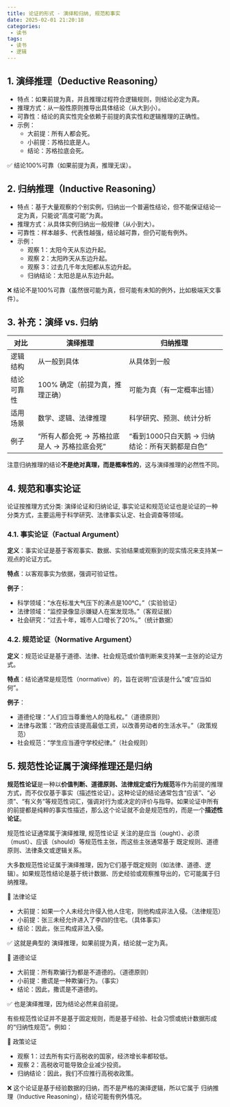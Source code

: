 ```yaml
---
title: 论证的形式 - 演绎和归纳, 规范和事实
date: 2025-02-01 21:20:18
categories:
 - 读书
tags:
 - 读书
 - 逻辑
---
```


## 1. 演绎推理（Deductive Reasoning）

- 特点：如果前提为真，并且推理过程符合逻辑规则，则结论必定为真。
- 推理方式：从一般性原则推导出具体结论（从大到小）。
- 可靠性：结论的真实性完全依赖于前提的真实性和逻辑推理的正确性。
- 示例：
  - 大前提：所有人都会死。
  - 小前提：苏格拉底是人。
  - 结论：苏格拉底会死。

✅ 结论100%可靠（如果前提为真，推理无误）。

## 2. 归纳推理（Inductive Reasoning）

- 特点：基于大量观察的个别实例，归纳出一个普遍性结论，但不能保证结论一定为真，只能说“高度可能”为真。
- 推理方式：从具体实例归纳出一般规律（从小到大）。
- 可靠性：样本越多、代表性越强，结论越可靠，但仍可能有例外。
- 示例：
  - 观察 1：太阳今天从东边升起。
  - 观察 2：太阳昨天从东边升起。
  - 观察 3：过去几千年太阳都从东边升起。
  - 归纳结论：太阳总是从东边升起。

❌ 结论不是100%可靠（虽然很可能为真，但可能有未知的例外，比如极端天文事件）。

## 3. 补充：演绎 vs. 归纳

| 对比       | **演绎推理**                                 | **归纳推理**                                    |
| ---------- | -------------------------------------------- | ----------------------------------------------- |
| 逻辑结构   | 从一般到具体                                 | 从具体到一般                                    |
| 结论可靠性 | 100% 确定（前提为真，推理正确）              | 可能为真（有一定概率出错）                      |
| 适用场景   | 数学、逻辑、法律推理                         | 科学研究、预测、统计分析                        |
| 例子       | “所有人都会死 → 苏格拉底是人 → 苏格拉底会死” | “看到1000只白天鹅 → 归纳结论：所有天鹅都是白色” |

注意归纳推理的结论**不是绝对真理，而是概率性的**，这与演绎推理的必然性不同。

## 4. 规范和事实论证

论证按推理方式分类: 演绎论证和归纳论证, 事实论证和规范论证也是论证的一种分类方式，主要运用于科学研究、法律事实认定、社会调查等领域。

### 4.1. 事实论证（Factual Argument）

**定义**：事实论证是基于客观事实、数据、实验结果或观察到的现实情况来支持某一观点的论证方式。

**特点**：以客观事实为依据，强调可验证性。

**例子**：

- 科学领域：“水在标准大气压下的沸点是100℃。”（实验验证）
- 法律领域：“监控录像显示嫌疑人在案发现场。”（客观证据）
- 社会研究：“过去十年，城市人口增长了20%。”（统计数据）

### 4.2. 规范论证（Normative Argument）

**定义**：规范论证是基于道德、法律、社会规范或价值判断来支持某一主张的论证方式。

**特点**：结论通常是规范性（normative）的，旨在说明“应该是什么”或“应当如何”。

**例子**：

- 道德伦理：“人们应当尊重他人的隐私权。”（道德原则）
- 法律与政策：“政府应该提高最低工资，以改善劳动者的生活水平。”（政策规范）
- 社会规范：“学生应当遵守学校纪律。”（社会规则）

## 5. 规范性论证属于演绎推理还是归纳

**规范性论证**是一种以**价值判断、道德原则、法律规定或行为规范**等作为前提的推理方式，而不仅仅基于事实（描述性论证）。这种论证的结论通常包含“应该”、“必须”、“有义务”等规范性词汇，强调对行为或决定的评价与指导。如果论证中所有的前提都是纯粹的事实性描述，那么这个论证就不会是规范性的，而是一个**描述性论证**。

规范性论证通常属于演绎推理, 规范性论证 关注的是应当（ought）、必须（must）、应该（should）等规范性主张，而这些主张通常基于 既定规则、道德原则、法律条文或逻辑关系。

大多数规范性论证属于演绎推理，因为它们基于既定规则（如法律、道德、逻辑）。如果规范性结论是基于统计数据、历史经验或观察推导出的，它可能属于归纳推理。

📌 法律论证

- 大前提：如果一个人未经允许侵入他人住宅，则他构成非法入侵。（法律规范）
- 小前提：张三未经允许进入了李四的住宅。（具体事实）
- 结论：因此，张三构成非法入侵。

✅ 这就是典型的 演绎推理，如果前提为真，结论就一定为真。

📌 道德论证

- 大前提：所有欺骗行为都是不道德的。（道德原则）
- 小前提：撒谎是一种欺骗行为。（事实）
- 结论：因此，撒谎是不道德的。

✅ 也是演绎推理，因为结论必然来自前提。

有些规范性论证并不是基于固定规则，而是基于经验、社会习惯或统计数据形成的“归纳性规范”。例如：

📌 政策论证

- 观察 1：过去所有实行高税收的国家，经济增长率都较低。
- 观察 2：高税收可能导致企业减少投资。
- 归纳结论：因此，我们不应推行高税收政策。

❌ 这个论证是基于经验数据的归纳，而不是严格的演绎逻辑，所以它属于 归纳推理（Inductive Reasoning），结论可能有例外情况。
